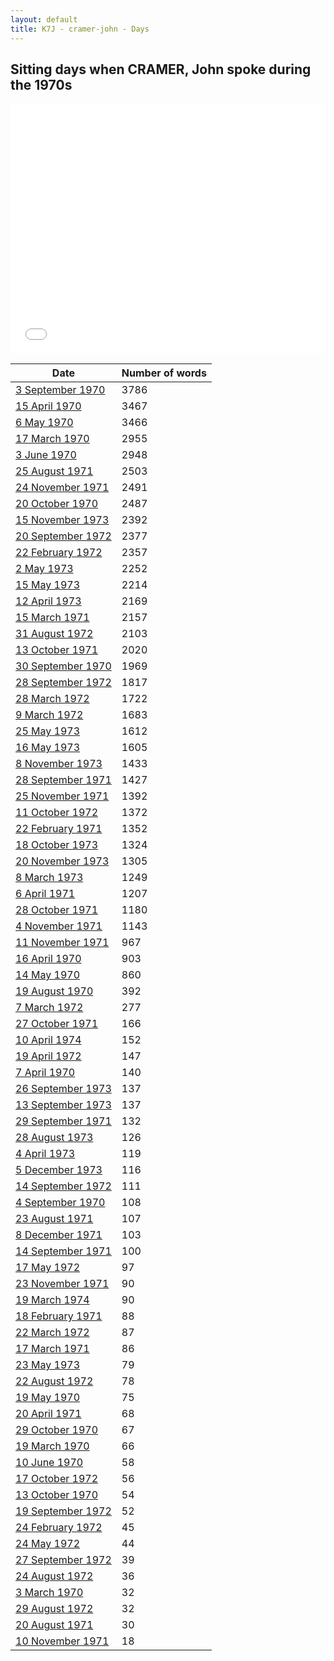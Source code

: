 ```yaml
---
layout: default
title: K7J - cramer-john - Days
---
```

## Sitting days when CRAMER, John spoke during the 1970s

<iframe width="100%" height="400" frameborder="0" scrolling="no" src="//plot.ly/~wragge/1365.embed"></iframe>

| Date | Number of words |
|--------------|----------------|
|[3 September 1970](https://historichansard.net/hofreps/1970/19700903_reps_27_hor69/)|3786|
|[15 April 1970](https://historichansard.net/hofreps/1970/19700415_reps_27_hor66/)|3467|
|[6 May 1970](https://historichansard.net/hofreps/1970/19700506_reps_27_hor67/)|3466|
|[17 March 1970](https://historichansard.net/hofreps/1970/19700317_reps_27_hor66/)|2955|
|[3 June 1970](https://historichansard.net/hofreps/1970/19700603_reps_27_hor68/)|2948|
|[25 August 1971](https://historichansard.net/hofreps/1971/19710825_reps_27_hor73/)|2503|
|[24 November 1971](https://historichansard.net/hofreps/1971/19711124_reps_27_hor75/)|2491|
|[20 October 1970](https://historichansard.net/hofreps/1970/19701020_reps_27_hor70/)|2487|
|[15 November 1973](https://historichansard.net/hofreps/1973/19731115_reps_28_hor86/)|2392|
|[20 September 1972](https://historichansard.net/hofreps/1972/19720920_reps_27_hor80/)|2377|
|[22 February 1972](https://historichansard.net/hofreps/1972/19720222_reps_27_hor76/)|2357|
|[2 May 1973](https://historichansard.net/hofreps/1973/19730502_reps_28_hor83/)|2252|
|[15 May 1973](https://historichansard.net/hofreps/1973/19730515_reps_28_hor84/)|2214|
|[12 April 1973](https://historichansard.net/hofreps/1973/19730412_reps_28_hor83/)|2169|
|[15 March 1971](https://historichansard.net/hofreps/1971/19710315_reps_27_hor71/)|2157|
|[31 August 1972](https://historichansard.net/hofreps/1972/19720831_reps_27_hor79/)|2103|
|[13 October 1971](https://historichansard.net/hofreps/1971/19711013_reps_27_hor74/)|2020|
|[30 September 1970](https://historichansard.net/hofreps/1970/19700930_reps_27_hor70/)|1969|
|[28 September 1972](https://historichansard.net/hofreps/1972/19720928_reps_27_hor80/)|1817|
|[28 March 1972](https://historichansard.net/hofreps/1972/19720328_reps_27_hor77/)|1722|
|[9 March 1972](https://historichansard.net/hofreps/1972/19720309_reps_27_hor76/)|1683|
|[25 May 1973](https://historichansard.net/hofreps/1973/19730525_reps_28_hor84/)|1612|
|[16 May 1973](https://historichansard.net/hofreps/1973/19730516_reps_28_hor84/)|1605|
|[8 November 1973](https://historichansard.net/hofreps/1973/19731108_REPS_28_HoR86%20(2)/)|1433|
|[28 September 1971](https://historichansard.net/hofreps/1971/19710928_reps_27_hor74/)|1427|
|[25 November 1971](https://historichansard.net/hofreps/1971/19711125_reps_27_hor75/)|1392|
|[11 October 1972](https://historichansard.net/hofreps/1972/19721011_reps_27_hor81/)|1372|
|[22 February 1971](https://historichansard.net/hofreps/1971/19710222_reps_27_hor71/)|1352|
|[18 October 1973](https://historichansard.net/hofreps/1973/19731018_reps_28_hor86/)|1324|
|[20 November 1973](https://historichansard.net/hofreps/1973/19731120_reps_28_hor87/)|1305|
|[8 March 1973](https://historichansard.net/hofreps/1973/19730308_reps_28_hor82/)|1249|
|[6 April 1971](https://historichansard.net/hofreps/1971/19710406_reps_27_hor72/)|1207|
|[28 October 1971](https://historichansard.net/hofreps/1971/19711028_reps_27_hor74/)|1180|
|[4 November 1971](https://historichansard.net/hofreps/1971/19711104_reps_27_hor74/)|1143|
|[11 November 1971](https://historichansard.net/hofreps/1971/19711111_reps_27_hor75/)|967|
|[16 April 1970](https://historichansard.net/hofreps/1970/19700416_reps_27_hor66/)|903|
|[14 May 1970](https://historichansard.net/hofreps/1970/19700514_reps_27_hor67/)|860|
|[19 August 1970](https://historichansard.net/hofreps/1970/19700819_reps_27_hor69/)|392|
|[7 March 1972](https://historichansard.net/hofreps/1972/19720307_reps_27_hor76/)|277|
|[27 October 1971](https://historichansard.net/hofreps/1971/19711027_reps_27_hor74/)|166|
|[10 April 1974](https://historichansard.net/hofreps/1974/19740410_reps_28_hor88/)|152|
|[19 April 1972](https://historichansard.net/hofreps/1972/19720419_reps_27_hor77/)|147|
|[7 April 1970](https://historichansard.net/hofreps/1970/19700407_reps_27_hor66/)|140|
|[26 September 1973](https://historichansard.net/hofreps/1973/19730926_reps_28_hor85/)|137|
|[13 September 1973](https://historichansard.net/hofreps/1973/19730913_reps_28_hor85/)|137|
|[29 September 1971](https://historichansard.net/hofreps/1971/19710929_reps_27_hor74/)|132|
|[28 August 1973](https://historichansard.net/hofreps/1973/19730828_reps_28_hor85/)|126|
|[4 April 1973](https://historichansard.net/hofreps/1973/19730404_reps_28_hor83/)|119|
|[5 December 1973](https://historichansard.net/hofreps/1973/19731205_reps_28_hor87/)|116|
|[14 September 1972](https://historichansard.net/hofreps/1972/19720914_reps_27_hor80/)|111|
|[4 September 1970](https://historichansard.net/hofreps/1970/19700904_reps_27_hor69/)|108|
|[23 August 1971](https://historichansard.net/hofreps/1971/19710823_reps_27_hor73/)|107|
|[8 December 1971](https://historichansard.net/hofreps/1971/19711208_reps_27_hor75/)|103|
|[14 September 1971](https://historichansard.net/hofreps/1971/19710914_reps_27_hor73/)|100|
|[17 May 1972](https://historichansard.net/hofreps/1972/19720517_reps_27_hor78/)|97|
|[23 November 1971](https://historichansard.net/hofreps/1971/19711123_reps_27_hor75/)|90|
|[19 March 1974](https://historichansard.net/hofreps/1974/19740319_reps_28_hor88/)|90|
|[18 February 1971](https://historichansard.net/hofreps/1971/19710218_reps_27_hor71/)|88|
|[22 March 1972](https://historichansard.net/hofreps/1972/19720322_reps_27_hor76/)|87|
|[17 March 1971](https://historichansard.net/hofreps/1971/19710317_reps_27_hor71/)|86|
|[23 May 1973](https://historichansard.net/hofreps/1973/19730523_reps_28_hor84/)|79|
|[22 August 1972](https://historichansard.net/hofreps/1972/19720822_reps_27_hor79/)|78|
|[19 May 1970](https://historichansard.net/hofreps/1970/19700519_reps_27_hor67/)|75|
|[20 April 1971](https://historichansard.net/hofreps/1971/19710420_reps_27_hor72/)|68|
|[29 October 1970](https://historichansard.net/hofreps/1970/19701029_reps_27_hor70/)|67|
|[19 March 1970](https://historichansard.net/hofreps/1970/19700319_reps_27_hor66/)|66|
|[10 June 1970](https://historichansard.net/hofreps/1970/19700610_reps_27_hor68/)|58|
|[17 October 1972](https://historichansard.net/hofreps/1972/19721017_reps_27_hor81/)|56|
|[13 October 1970](https://historichansard.net/hofreps/1970/19701013_reps_27_hor70/)|54|
|[19 September 1972](https://historichansard.net/hofreps/1972/19720919_reps_27_hor80/)|52|
|[24 February 1972](https://historichansard.net/hofreps/1972/19720224_reps_27_hor76/)|45|
|[24 May 1972](https://historichansard.net/hofreps/1972/19720524_reps_27_hor78/)|44|
|[27 September 1972](https://historichansard.net/hofreps/1972/19720927_reps_27_hor80/)|39|
|[24 August 1972](https://historichansard.net/hofreps/1972/19720824_reps_27_hor79/)|36|
|[3 March 1970](https://historichansard.net/hofreps/1970/19700303_reps_27_hor66/)|32|
|[29 August 1972](https://historichansard.net/hofreps/1972/19720829_reps_27_hor79/)|32|
|[20 August 1971](https://historichansard.net/hofreps/1971/19710820_reps_27_hor73/)|30|
|[10 November 1971](https://historichansard.net/hofreps/1971/19711110_reps_27_hor75/)|18|
